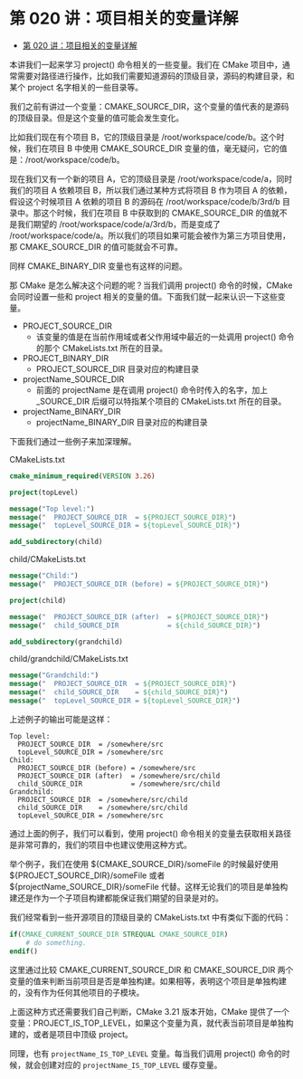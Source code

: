 # 第 020 讲：项目相关的变量详解
- [第 020 讲：项目相关的变量详解](#第-020-讲项目相关的变量详解)

本讲我们一起来学习 project() 命令相关的一些变量。我们在 CMake 项目中，通常需要对路径进行操作，比如我们需要知道源码的顶级目录，源码的构建目录，和某个 project 名字相关的一些目录等。

我们之前有讲过一个变量：CMAKE_SOURCE_DIR，这个变量的值代表的是源码的顶级目录。但是这个变量的值可能会发生变化。

比如我们现在有个项目 B，它的顶级目录是 /root/workspace/code/b。这个时候，我们在项目 B 中使用 CMAKE_SOURCE_DIR 变量的值，毫无疑问，它的值是：/root/workspace/code/b。

现在我们又有一个新的项目 A，它的顶级目录是 /root/workspace/code/a，同时我们的项目 A 依赖项目 B，所以我们通过某种方式将项目 B 作为项目 A 的依赖，假设这个时候项目 A 依赖的项目 B 的源码在 /root/workspace/code/b/3rd/b 目录中。那这个时候，我们在项目 B 中获取到的 CMAKE_SOURCE_DIR 的值就不是我们期望的 /root/workspace/code/a/3rd/b，而是变成了 /root/workspace/code/a。所以我们的项目如果可能会被作为第三方项目使用，那 CMAKE_SOURCE_DIR 的值可能就会不可靠。

同样 CMAKE_BINARY_DIR 变量也有这样的问题。

那 CMake 是怎么解决这个问题的呢？当我们调用 project() 命令的时候，CMake 会同时设置一些和 project 相关的变量的值。下面我们就一起来认识一下这些变量。

- PROJECT_SOURCE_DIR
    - 该变量的值是在当前作用域或者父作用域中最近的一处调用 project() 命令的那个 CMakeLists.txt 所在的目录。
- PROJECT_BINARY_DIR
    - PROJECT_SOURCE_DIR 目录对应的构建目录
- projectName_SOURCE_DIR
    - 前面的 projectName 是在调用 project() 命令时传入的名字，加上 _SOURCE_DIR 后缀可以特指某个项目的 CMakeLists.txt 所在的目录。
- projectName_BINARY_DIR
    - projectName_BINARY_DIR 目录对应的构建目录

下面我们通过一些例子来加深理解。

CMakeLists.txt
  ```cmake
  cmake_minimum_required(VERSION 3.26)

  project(topLevel)

  message("Top level:")
  message("  PROJECT_SOURCE_DIR  = ${PROJECT_SOURCE_DIR}")
  message("  topLevel_SOURCE_DIR = ${topLevel_SOURCE_DIR}")

  add_subdirectory(child)
  ```
child/CMakeLists.txt
  ```cmake
  message("Child:")
  message("  PROJECT_SOURCE_DIR (before) = ${PROJECT_SOURCE_DIR}")

  project(child)

  message("  PROJECT_SOURCE_DIR (after)  = ${PROJECT_SOURCE_DIR}")
  message("  child_SOURCE_DIR            = ${child_SOURCE_DIR}")

  add_subdirectory(grandchild)
  ```
child/grandchild/CMakeLists.txt
  ```cmake
  message("Grandchild:")
  message("  PROJECT_SOURCE_DIR  = ${PROJECT_SOURCE_DIR}")
  message("  child_SOURCE_DIR    = ${child_SOURCE_DIR}")
  message("  topLevel_SOURCE_DIR = ${topLevel_SOURCE_DIR}")
  ```

上述例子的输出可能是这样：
  ```shell
  Top level:
    PROJECT_SOURCE_DIR  = /somewhere/src
    topLevel_SOURCE_DIR = /somewhere/src
  Child:
    PROJECT_SOURCE_DIR (before) = /somewhere/src
    PROJECT_SOURCE_DIR (after)  = /somewhere/src/child
    child_SOURCE_DIR            = /somewhere/src/child
  Grandchild:
    PROJECT_SOURCE_DIR  = /somewhere/src/child
    child_SOURCE_DIR    = /somewhere/src/child
    topLevel_SOURCE_DIR = /somewhere/src
  ```

通过上面的例子，我们可以看到，使用 project() 命令相关的变量去获取相关路径是非常可靠的，我们的项目中也建议使用这种方式。

举个例子，我们在使用 ${CMAKE_SOURCE_DIR}/someFile 的时候最好使用 ${PROJECT_SOURCE_DIR}/someFile 或者 ${projectName_SOURCE_DIR}/someFile 代替。这样无论我们的项目是单独构建还是作为一个子项目构建都能保证我们期望的目录是对的。

我们经常看到一些开源项目的顶级目录的 CMakeLists.txt 中有类似下面的代码：
```cmake
if(CMAKE_CURRENT_SOURCE_DIR STREQUAL CMAKE_SOURCE_DIR)
    # do something.
endif()
```

这里通过比较 CMAKE_CURRENT_SOURCE_DIR 和 CMAKE_SOURCE_DIR 两个变量的值来判断当前项目是否是单独构建。如果相等，表明这个项目是单独构建的，没有作为任何其他项目的子模块。

上面这种方式还需要我们自己判断，CMake 3.21 版本开始，CMake 提供了一个变量：PROJECT_IS_TOP_LEVEL，如果这个变量为真，就代表当前项目是单独构建的，或者是项目中顶级 project。

同理，也有 ```projectName_IS_TOP_LEVEL``` 变量。每当我们调用 project() 命令的时候，就会创建对应的 ```projectName_IS_TOP_LEVEL``` 缓存变量。